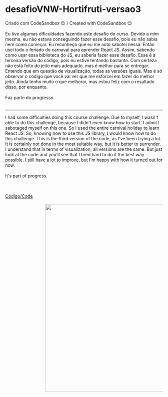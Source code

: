 # desafioVNW-Hortifruti-versao3
Criado com CodeSandbox 😉 / Created with CodeSandbox 😉
<br/>
<br/>
Eu tive algumas dificuldades fazendo este desafio do curso.
Devido a mim mesma, eu não estava conseguindo fazer esse desafio, pois eu não sabia nem como começar.
Eu reconheço que eu me auto sabotei nessa.
Então usei todo o feriado do carnaval para aprender React JS. 
Assim, sabendo como usar essa biblioteca do JS, eu saberia fazer esse desafio.
Esse é a terceira versão do código, pois eu estive tentando bastante.
Com certeza não está feito do jeito mais adequado, mas é melhor para se entregar.
Entendo que em questão de visualização, todas as versões iguais.
Mas é só observar o código que você vai ver que me esforcei em fazer do melhor jeito. 
Ainda tenho muito o que melhorar, mas estou feliz com o resultado disso, por enquanto.
<br/>
<br/>
Faz parte do progresso.
<br/>
<br/>

----------------------------------------------------------------------------------------------------------------------------
I had some difficulties doing this course challenge.
Due to myself, I wasn't able to do this challenge, because I didn't even know how to start.
I admit I sabotaged myself on this one.
So I used the entire carnival holiday to learn React JS.
So, knowing how to use this JS library, I would know how to do this challenge.
This is the third version of the code, as I've been trying a lot.
It is certainly not done in the most suitable way, but it is better to surrender.
I understand that in terms of visualization, all versions are the same.
But just look at the code and you'll see that I tried hard to do it the best way possible.
I still have a lot to improve, but I'm happy with how it turned out for now.
<br/>
<br/>
It's part of progress.

<br/>
<br/>
<a href="https://codesandbox.io/s/m06brn?file=/src/App.js" target="_blank">Código/Code</a>

<br/>
<br/>
<div class="" style="padding-left: 8rem;">
        <img alt="" src="https://14hp17.csb.app/fruti.jpg" width="600" />
      </div>
